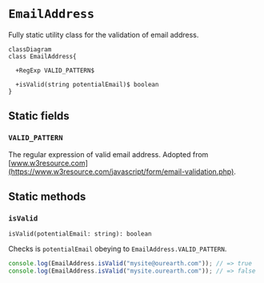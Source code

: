 # `EmailAddress`

Fully static utility class for the validation of email address.

```mermaid
classDiagram
class EmailAddress{
  
  +RegExp VALID_PATTERN$
  
  +isValid(string potentialEmail)$ boolean
}
```

## Static fields
### `VALID_PATTERN`

The regular expression of valid email address.
Adopted from [www.w3resource.com](https://www.w3resource.com/javascript/form/email-validation.php).


## Static methods
### `isValid`

```
isValid(potentialEmail: string): boolean
```

Checks is `potentialEmail` obeying to `EmailAddress.VALID_PATTERN`.

```typescript
console.log(EmailAddress.isValid("mysite@ourearth.com")); // => true
console.log(EmailAddress.isValid("mysite.ourearth.com")); // => false
```
